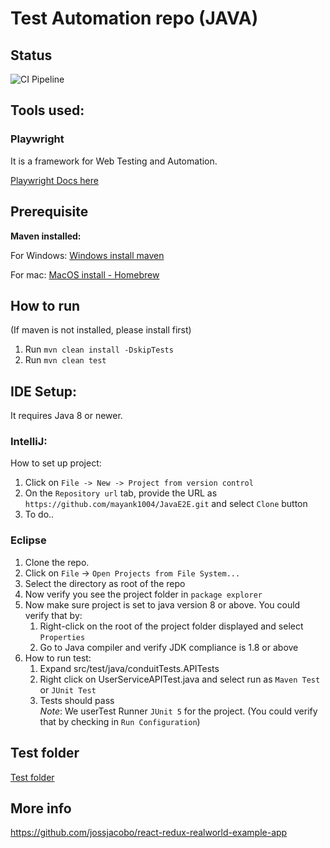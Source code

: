 # Test Automation repo (JAVA)

## Status 
![CI Pipeline](https://github.com/mayank1004/JavaE2E/actions/workflows/maven.yml/badge.svg)

## Tools used:
### Playwright
It is a framework for Web Testing and Automation.

[Playwright Docs here](https://playwright.dev/java/docs/intro)

## Prerequisite
**Maven installed:**  

For Windows: [Windows install maven](https://maven.apache.org/install.html)

For mac: [MacOS install - Homebrew](https://formulae.brew.sh/formula/maven)

## How to run
(If maven is not installed, please install first)

1. Run `mvn clean install -DskipTests`  
2. Run `mvn clean test`

## IDE Setup:

It requires Java 8 or newer.

### IntelliJ:
How to set up project:
1. Click on `File -> New -> Project from version control`
2. On the `Repository url` tab, provide the URL as `https://github.com/mayank1004/JavaE2E.git` and select `Clone` button
3. To do..

### Eclipse 
1. Clone the repo.
2. Click on `File` -> `Open Projects from File System...` 
3. Select the directory as root of the repo
4. Now verify you see the project folder in `package explorer`
5. Now make sure project is set to java version 8 or above. You could verify that by:
   1. Right-click on the root of the project folder displayed and select `Properties`
   2. Go to Java compiler and verify JDK compliance is 1.8 or above
6. How to run test:
   1. Expand src/test/java/conduitTests.APITests
   2. Right click on UserServiceAPITest.java and select run as `Maven Test` or `JUnit Test`
   3. Tests should pass  
   *Note*: We userTest Runner `JUnit 5` for the project. (You could verify that by checking in `Run Configuration`)
   

## Test folder
[Test folder](./src/test/java/conduitTests)

## More info
https://github.com/jossjacobo/react-redux-realworld-example-app
